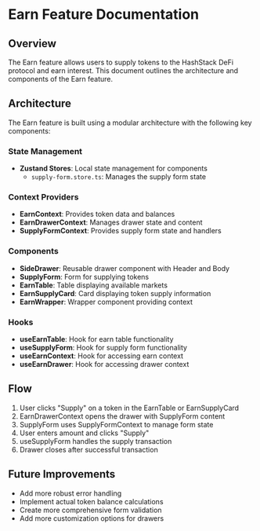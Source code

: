 # Earn Feature Documentation

## Overview

The Earn feature allows users to supply tokens to the HashStack DeFi protocol
and earn interest. This document outlines the architecture and components of the
Earn feature.

## Architecture

The Earn feature is built using a modular architecture with the following key
components:

### State Management

- **Zustand Stores**: Local state management for components
    - `supply-form.store.ts`: Manages the supply form state

### Context Providers

- **EarnContext**: Provides token data and balances
- **EarnDrawerContext**: Manages drawer state and content
- **SupplyFormContext**: Provides supply form state and handlers

### Components

- **SideDrawer**: Reusable drawer component with Header and Body
- **SupplyForm**: Form for supplying tokens
- **EarnTable**: Table displaying available markets
- **EarnSupplyCard**: Card displaying token supply information
- **EarnWrapper**: Wrapper component providing context

### Hooks

- **useEarnTable**: Hook for earn table functionality
- **useSupplyForm**: Hook for supply form functionality
- **useEarnContext**: Hook for accessing earn context
- **useEarnDrawer**: Hook for accessing drawer context

## Flow

1. User clicks "Supply" on a token in the EarnTable or EarnSupplyCard
2. EarnDrawerContext opens the drawer with SupplyForm content
3. SupplyForm uses SupplyFormContext to manage form state
4. User enters amount and clicks "Supply"
5. useSupplyForm handles the supply transaction
6. Drawer closes after successful transaction

## Future Improvements

- Add more robust error handling
- Implement actual token balance calculations
- Create more comprehensive form validation
- Add more customization options for drawers
